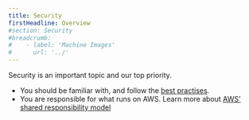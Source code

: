 ```yaml
---
title: Security
firstHeadline: Overview
#section: Security
#breadcrumb:
#    - label: 'Machine Images'
#      url: '../'
---
```


Security is an important topic and our top priority.

* You should be familiar with, and follow the [best practises](best-practises.md).
* You are responsible for what runs on AWS. Learn more about [AWS' shared responsibility model](https://aws.amazon.com/compliance/shared-responsibility-model/)
